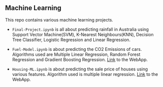 ## Machine Learning

This repo contains various machine learning projects.


- `Final-Project.ipynb` is all about predicting rainfall in Australia using Support Vector Machine(SVM), K-Nearest Neighbours(KNN), Decision Tree Classifier, Logistic Regression and Linear Regression.


- `Fuel-Model.ipynb` is about predicting the CO2 Emissions of cars. Algorithms used are Multiple Linear Regression, Random Forest Regression and Gradient Boosting Regression. [Link](https://co2emissions-app.streamlit.app/) to the WebApp.


- `Housing-ML.ipynb` is about predicting the sale price of houses using various features. Algorithm used is multiple linear regression. [Link](https://housing-app.streamlit.app/) to the WebApp.
